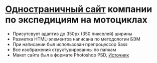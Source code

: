 # [Одностраничный сайт](https://entinevely734.github.io/Motorcycle-Expedition-Company/) компании по экспедициям на мотоциклах
- Присутсвует адаптив до 350px (350 пикселей) ширины
- Разметка HTML-элементов написана по методологии БЭМ
- При написании был использован препроцессор Sass
- Все изображения структурированны по папкам
- Макет сайта был в формате Photoshop PSD, [Источник](https://psdfreebies.com/psd/motorcycle-expedition-company-website-psd/)
